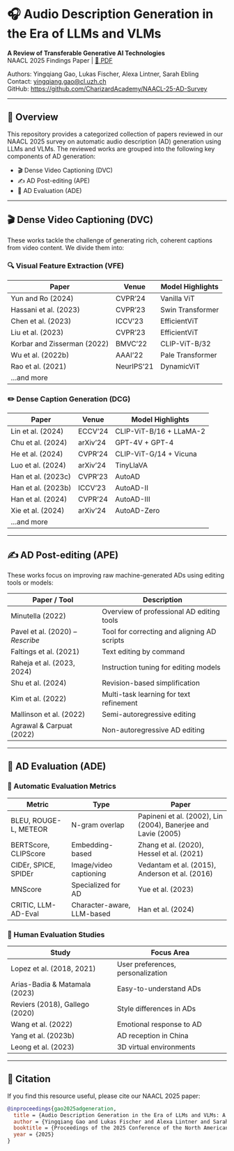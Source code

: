 # 🎧 Audio Description Generation in the Era of LLMs and VLMs  
**A Review of Transferable Generative AI Technologies**  
NAACL 2025 Findings Paper | [📄 PDF](link-to-paper)  

Authors: Yingqiang Gao, Lukas Fischer, Alexa Lintner, Sarah Ebling  
Contact: yingqiang.gao@cl.uzh.ch  
GitHub: https://github.com/CharizardAcademy/NAACL-25-AD-Survey  

---

## 🧠 Overview
This repository provides a categorized collection of papers reviewed in our NAACL 2025 survey on automatic audio description (AD) generation using LLMs and VLMs. The reviewed works are grouped into the following key components of AD generation:

- 🎬 Dense Video Captioning (DVC)
- ✍️ AD Post-editing (APE)
- 🧪 AD Evaluation (ADE)

---

## 🎬 Dense Video Captioning (DVC)

These works tackle the challenge of generating rich, coherent captions from video content. We divide them into:

### 🔍 Visual Feature Extraction (VFE)
| Paper | Venue | Model Highlights |
|-------|-------|------------------|
| Yun and Ro (2024) | CVPR’24 | Vanilla ViT |
| Hassani et al. (2023) | CVPR’23 | Swin Transformer |
| Chen et al. (2023) | ICCV’23 | EfficientViT |
| Liu et al. (2023) | CVPR’23 | EfficientViT |
| Korbar and Zisserman (2022) | BMVC’22 | CLIP-ViT-B/32 |
| Wu et al. (2022b) | AAAI’22 | Pale Transformer |
| Rao et al. (2021) | NeurIPS’21 | DynamicViT |
| …and more |

### ✏️ Dense Caption Generation (DCG)
| Paper | Venue | Model Highlights |
|-------|-------|------------------|
| Lin et al. (2024) | ECCV’24 | CLIP-ViT-B/16 + LLaMA-2 |
| Chu et al. (2024) | arXiv’24 | GPT-4V + GPT-4 |
| He et al. (2024) | CVPR’24 | CLIP-ViT-G/14 + Vicuna |
| Luo et al. (2024) | arXiv’24 | TinyLlaVA |
| Han et al. (2023c) | CVPR’23 | AutoAD |
| Han et al. (2023b) | ICCV’23 | AutoAD-II |
| Han et al. (2024) | CVPR’24 | AutoAD-III |
| Xie et al. (2024) | arXiv’24 | AutoAD-Zero |
| …and more |

---

## ✍️ AD Post-editing (APE)

These works focus on improving raw machine-generated ADs using editing tools or models:

| Paper / Tool | Description |
|--------------|-------------|
| Minutella (2022) | Overview of professional AD editing tools |
| Pavel et al. (2020) – *Rescribe* | Tool for correcting and aligning AD scripts |
| Faltings et al. (2021) | Text editing by command |
| Raheja et al. (2023, 2024) | Instruction tuning for editing models |
| Shu et al. (2024) | Revision-based simplification |
| Kim et al. (2022) | Multi-task learning for text refinement |
| Mallinson et al. (2022) | Semi-autoregressive editing |
| Agrawal & Carpuat (2022) | Non-autoregressive AD editing |

---

## 🧪 AD Evaluation (ADE)

### 🧮 Automatic Evaluation Metrics
| Metric | Type | Paper |
|--------|------|-------|
| BLEU, ROUGE-L, METEOR | N-gram overlap | Papineni et al. (2002), Lin (2004), Banerjee and Lavie (2005) |
| BERTScore, CLIPScore | Embedding-based | Zhang et al. (2020), Hessel et al. (2021) |
| CIDEr, SPICE, SPIDEr | Image/video captioning | Vedantam et al. (2015), Anderson et al. (2016) |
| MNScore | Specialized for AD | Yue et al. (2023) |
| CRITIC, LLM-AD-Eval | Character-aware, LLM-based | Han et al. (2024) |

### 👥 Human Evaluation Studies
| Study | Focus Area |
|-------|------------|
| Lopez et al. (2018, 2021) | User preferences, personalization |
| Arias-Badia & Matamala (2023) | Easy-to-understand ADs |
| Reviers (2018), Gallego (2020) | Style differences in ADs |
| Wang et al. (2022) | Emotional response to AD |
| Yang et al. (2023b) | AD reception in China |
| Leong et al. (2023) | 3D virtual environments |

---

## 📌 Citation

If you find this resource useful, please cite our NAACL 2025 paper:

```bibtex
@inproceedings{gao2025adgeneration,
  title = {Audio Description Generation in the Era of LLMs and VLMs: A Review of Transferable Generative AI Technologies},
  author = {Yingqiang Gao and Lukas Fischer and Alexa Lintner and Sarah Ebling},
  booktitle = {Proceedings of the 2025 Conference of the North American Chapter of the Association for Computational Linguistics: Findings},
  year = {2025}
}
